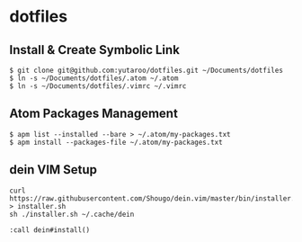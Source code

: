# dotfiles

## Install & Create Symbolic Link
```
$ git clone git@github.com:yutaroo/dotfiles.git ~/Documents/dotfiles
$ ln -s ~/Documents/dotfiles/.atom ~/.atom
$ ln -s ~/Documents/dotfiles/.vimrc ~/.vimrc
```

## Atom Packages Management
```
$ apm list --installed --bare > ~/.atom/my-packages.txt
$ apm install --packages-file ~/.atom/my-packages.txt
```

## dein VIM Setup
```
curl https://raw.githubusercontent.com/Shougo/dein.vim/master/bin/installer.sh > installer.sh
sh ./installer.sh ~/.cache/dein
```

```
:call dein#install()
```
